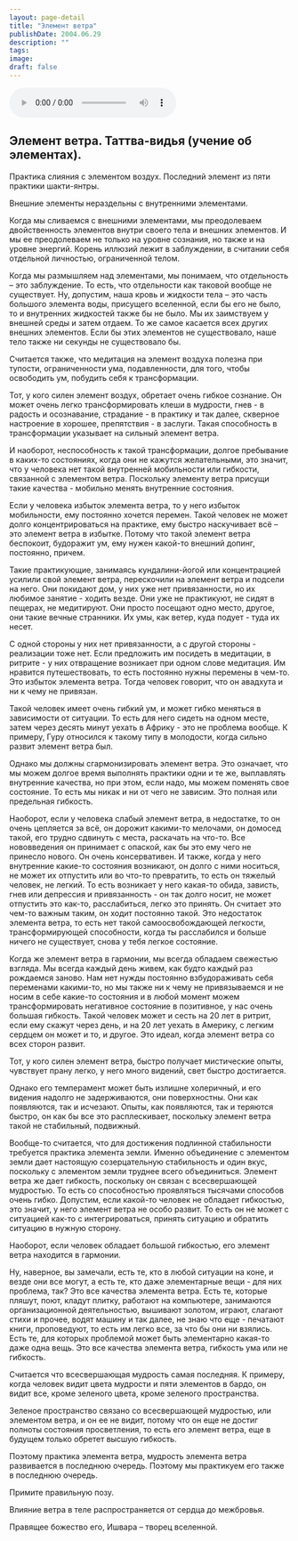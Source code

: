 ```yaml
---
layout: page-detail
title: "Элемент ветра"
publishDate: 2004.06.29
description: ""
tags:
image:
draft: false
---
```


<audio title="2004.06.29 - Элемент ветра.mp3" src="/upload/iblock/05f/05ff639477a63dcb3f0553d6d5ddded2.mp3" controls=""></audio>

## **Элемент ветра.** **Таттва-видья (учение об элементах).** 

 Практика слияния с элементом воздух. Последний элемент из пяти практики шакти-янтры.

 Внешние элементы нераздельны с внутренними элементами.

 Когда мы сливаемся с внешними элементами, мы преодолеваем двойственность элементов внутри своего тела и внешних элементов. И мы ее преодолеваем не только на уровне сознания, но также и на уровне энергий. Корень иллюзий лежит в заблуждении, в считании себя отдельной личностью, ограниченной телом.

 Когда мы размышляем над элементами, мы понимаем, что отдельность – это заблуждение. То есть, что отдельности как таковой вообще не существует. Ну, допустим, наша кровь и жидкости тела – это часть большого элемента воды, присущего вселенной, если бы его не было, то и внутренних жидкостей также бы не было. Мы их заимствуем у внешней среды и затем отдаем. То же самое касается всех других внешних элементов. Если бы этих элементов не существовало, наше тело также ни секунды не существовало бы.

 Считается также, что медитация на элемент воздуха полезна при тупости, ограниченности ума, подавленности, для того, чтобы освободить ум, побудить себя к трансформации.

  
 Тот, у кого силен элемент воздух, обретает очень гибкое сознание. Он может очень легко трансформировать клеши в мудрости, гнев - в радость и осознавание, страдание - в практику и так далее, скверное настроение в хорошее, препятствия - в заслуги. Такая способность в трансформации указывает на сильный элемент ветра.

 И наоборот, неспособность к такой трансформации, долгое пребывание в каких-то состояниях, когда они не кажутся желательными, это значит, что у человека нет такой внутренней мобильности или гибкости, связанной с элементом ветра. Поскольку элементу ветра присущи такие качества - мобильно менять внутренние состояния.

 Если у человека избыток элемента ветра, то у него избыток мобильности, ему постоянно хочется перемен. Такой человек не может долго концентрироваться на практике, ему быстро наскучивает всё – это элемент ветра в избытке. Потому что такой элемент ветра беспокоит, будоражит ум, ему нужен какой-то внешний допинг, постоянно, причем.

 Такие практикующие, занимаясь кундалини-йогой или концентрацией усилили свой элемент ветра, перескочили на элемент ветра и подсели на него. Они покидают дом, у них уже нет привязанности, но их любимое занятие - ходить везде. Они уже не практикуют, не сидят в пещерах, не медитируют. Они просто посещают одно место, другое, они такие вечные странники. Их умы, как ветер, куда подует - туда их несет.

  
 С одной стороны у них нет привязанности, а с другой стороны - реализации тоже нет. Если предложить им посидеть в медитации, в ритрите - у них отвращение возникает при одном слове медитация. Им нравится путешествовать, то есть постоянно нужны перемены в чем-то. Это избыток элемента ветра. Тогда человек говорит, что он авадхута и ни к чему не привязан.

 Такой человек имеет очень гибкий ум, и может гибко меняться в зависимости от ситуации. То есть для него сидеть на одном месте, затем через десять минут уехать в Африку - это не проблема вообще. К примеру, Гуру относился к такому типу в молодости, когда сильно развит элемент ветра был.

 Однако мы должны сгармонизировать элемент ветра. Это означает, что мы можем долгое время выполнять практики одни и те же, выплавлять внутренние качества, но при этом, если надо, мы можем поменять свое состояние. То есть мы никак и ни от чего не зависим. Это полная или предельная гибкость.

  
 Наоборот, если у человека слабый элемент ветра, в недостатке, то он очень цепляется за всё, он дорожит какими-то мелочами, он домосед такой, его трудно сдвинуть с места, раскачать на что-то. Все нововведения он принимает с опаской, как бы это ему чего не принесло нового. Он очень консервативен. И также, когда у него внутренние какие-то состояния возникают, он долго с ними носиться, не может их отпустить или во что-то превратить, то есть он тяжелый человек, не легкий. То есть возникает у него какая-то обида, зависть, гнев или депрессия и привязанность - он так долго носит, не может отпустить это как-то, расслабиться, легко это принять. Он считает это чем-то важным таким, он ходит постоянно такой. Это недостаток элемента ветра, то есть нет такой самоосвобождающей легкости, трансформирующей способности, когда ты расслабился и больше ничего не существует, снова у тебя легкое состояние.

 Когда же элемент ветра в гармонии, мы всегда обладаем свежестью взгляда. Мы всегда каждый день живем, как будто каждый раз рождаемся заново. Нам нет нужды постоянно взбудораживать себя переменами какими-то, но мы также ни к чему не привязываемся и не носим в себе какие-то состояния и в любой момент можем трансформировать негативное состояние в позитивное, у нас очень большая гибкость. Такой человек может и сесть на 20 лет в ритрит, если ему скажут через день, и на 20 лет уехать в Америку, с легким сердцем он может и то, и другое. Это идеал, когда элемент ветра со всех сторон развит.

  
 Тот, у кого силен элемент ветра, быстро получает мистические опыты, чувствует прану легко, у него много видений, свет быстро достигается.

 Однако его темперамент может быть излишне холеричный, и его видения надолго не задерживаются, они поверхностны. Они как появляются, так и исчезают. Опыты, как появляются, так и теряются быстро, он как бы все это расплескивает, поскольку элемент ветра такой не стабильный, подвижный.

 Вообще-то считается, что для достижения подлинной стабильности требуется практика элемента земли. Именно объединение с элементом земли дает настоящую созерцательную стабильность и один вкус, поскольку с элементом земли труднее всего объединиться. Элемент ветра же дает гибкость, поскольку он связан с всесвершающей мудростью. То есть со способностью проявляться тысячами способов очень гибко. Допустим, если какой-то человек не обладает гибкостью, это значит, у него элемент ветра не особо развит. То есть он не может с ситуацией как-то с интегрироваться, принять ситуацию и обратить ситуацию в нужную сторону.

 Наоборот, если человек обладает большой гибкостью, его элемент ветра находится в гармонии.

  
 Ну, наверное, вы замечали, есть те, кто в любой ситуации на коне, и везде они все могут, а есть те, кто даже элементарные вещи - для них проблема, так? Это все качества элемента ветра. Есть те, которые пляшут, поют, кладут плитку, работают на компьютере, занимаются организационной деятельностью, вышивают золотом, играют, слагают стихи и прочее, водят машину и так далее, не знаю что еще - печатают книги, проповедуют, то есть им легко все, за что бы они ни взялись. Есть те, для которых проблемой может быть элементарно какая-то даже одна вещь. Это все качества элемента ветра, гибкость ума или не гибкость.

 Считается что всесвершающая мудрость самая последняя. К примеру, когда человек видит цвета мудрости и пяти элементов в бардо, он видит все, кроме зеленого цвета, кроме зеленого пространства.

 Зеленое пространство связано со всесвершающей мудростью, или элементом ветра, и он ее не видит, потому что он еще не достиг полноты состояния просветления, то есть его элемент ветра, еще в будущем только обретет высшую гибкость.

 Поэтому практика элемента ветра, мудрость элемента ветра развивается в последнюю очередь. Поэтому мы практикуем его также в последнюю очередь.

  
 Примите правильную позу.

 Влияние ветра в теле распространяется от сердца до межбровья.

 Правящее божество его, Ишвара – творец вселенной.
  
  
